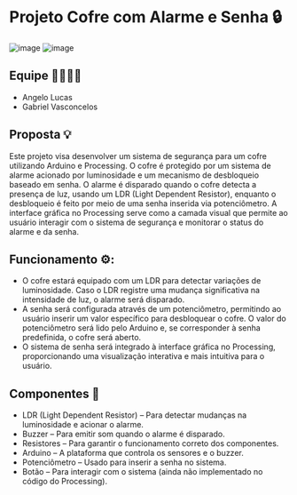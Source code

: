 # Projeto Cofre com Alarme e Senha 🔒
![image](https://github.com/user-attachments/assets/6d776e77-51a8-4e7c-adfc-251512a24a8b)
![image](https://github.com/user-attachments/assets/183fe336-d2f7-494b-b224-fb98f2044de1)


## Equipe 👨‍💻👩‍💻
- Angelo Lucas
- Gabriel Vasconcelos

## Proposta 💡
Este projeto visa desenvolver um sistema de segurança para um cofre utilizando Arduino e Processing. O cofre é protegido por um sistema de alarme acionado por luminosidade e um mecanismo de desbloqueio baseado em senha. O alarme é disparado quando o cofre detecta a presença de luz, usando um LDR (Light Dependent Resistor), enquanto o desbloqueio é feito por meio de uma senha inserida via potenciômetro. A interface gráfica no Processing serve como a camada visual que permite ao usuário interagir com o sistema de segurança e monitorar o status do alarme e da senha.

## Funcionamento ⚙️:
- O cofre estará equipado com um LDR para detectar variações de luminosidade. Caso o LDR registre uma mudança significativa na intensidade de luz, o alarme será disparado.
- A senha será configurada através de um potenciômetro, permitindo ao usuário inserir um valor específico para desbloquear o cofre. O valor do potenciômetro será lido pelo Arduino e, se corresponder à senha predefinida, o cofre será aberto.
- O sistema de senha será integrado à interface gráfica no Processing, proporcionando uma visualização interativa e mais intuitiva para o usuário.


## Componentes 🧰
- LDR (Light Dependent Resistor) – Para detectar mudanças na luminosidade e acionar o alarme.
- Buzzer – Para emitir som quando o alarme é disparado.
- Resistores – Para garantir o funcionamento correto dos componentes.
- Arduino – A plataforma que controla os sensores e o buzzer.
- Potenciômetro – Usado para inserir a senha no sistema.
- Botão – Para interagir com o sistema (ainda não implementado no código do Processing).
